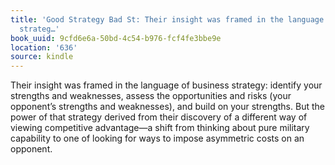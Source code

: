 ```yaml
---
title: 'Good Strategy Bad St: Their insight was framed in the language of business
  strateg…'
book_uuid: 9cfd6e6a-50bd-4c54-b976-fcf4fe3bbe9e
location: '636'
source: kindle
---
```


Their insight was framed in the language of business strategy: identify your strengths and weaknesses, assess the opportunities and risks (your opponent’s strengths and weaknesses), and build on your strengths. But the power of that strategy derived from their discovery of a different way of viewing competitive advantage—a shift from thinking about pure military capability to one of looking for ways to impose asymmetric costs on an opponent.